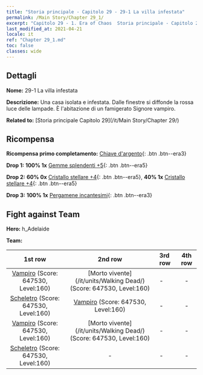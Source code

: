 ```yaml
---
title: "Storia principale - Capitolo 29 - 29-1 La villa infestata"
permalink: /Main Story/Chapter 29_1/
excerpt: "Capitolo 29 - 1. Era of Chaos  Storia principale - Capitolo 29_1. 29-1 La villa infestata"
last_modified_at: 2021-04-21
locale: it
ref: "Chapter 29_1.md"
toc: false
classes: wide
---
```


## Dettagli

 **Nome:** 29-1 La villa infestata

 **Descrizione:** Una casa isolata e infestata. Dalle finestre si diffonde la rossa luce delle lampade. È l'abitazione di un famigerato Signore vampiro.

 **Related to:** [Storia principale Capitolo 29](/it/Main Story/Chapter 29/)

## Ricompensa

 **Ricompensa primo completamento:** [Chiave d'argento](/it/Items/con_693/){: .btn .btn--era3}

 **Drop 1:** **100% 1x** [Gemme splendenti +5](/it/Items/mat_100/){: .btn .btn--era5}

 **Drop 2:** **60% 0x** [Cristallo stellare +4](/it/Items/mat_94/){: .btn .btn--era5}, **40% 1x** [Cristallo stellare +4](/it/Items/mat_94/){: .btn .btn--era5}

 **Drop 3:** **100% 1x** [Pergamene incantesimi](/it/Items/con_694/){: .btn .btn--era3}


## Fight against Team
 **Hero:** h_Adelaide

 **Team:**


  | 1st row | 2nd row | 3rd row | 4th row |
  |:----:|:----:|:----|:----:|
  | [Vampiro](/it/units/Vampire/) (Score: 647530, Level:160)  | [Morto vivente](/it/units/Walking Dead/) (Score: 647530, Level:160)  | - | - |
  | [Scheletro](/it/units/Skeleton/) (Score: 647530, Level:160)  | [Vampiro](/it/units/Vampire/) (Score: 647530, Level:160)  | - | - |
  | [Vampiro](/it/units/Vampire/) (Score: 647530, Level:160)  | [Morto vivente](/it/units/Walking Dead/) (Score: 647530, Level:160)  | - | - |
  | [Scheletro](/it/units/Skeleton/) (Score: 647530, Level:160)  | - | - | - |


